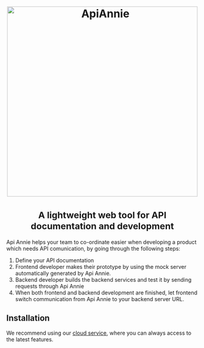 <h1 align="center">
    <a href="https://apiannie.com">
        <picture>
          <img alt="ApiAnnie" src="https://user-images.githubusercontent.com/4088232/199420719-48fc9f6c-d7c6-4ece-8b11-39e8ee720c6a.png" width="500">
        </picture>
    </a>
    <br><br>
    <small>A lightweight web tool for API documentation and development</small>
</h1>

Api Annie helps your team to co-ordinate easier when developing a product which needs API comunication, by going through the following steps:
1. Define your API documentation
2. Frontend developer makes their prototype by using the mock server automatically generated by Api Annie.
3. Backend developer builds the backend services and test it by sending requests through Api Annie
4. When both frontend and backend development are finished, let frontend switch communication from Api Annie to your backend server URL. 

## Installation
We recommend using our [cloud service](https://apiannie.com), where you can always access to the latest features.

